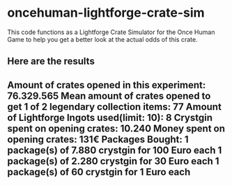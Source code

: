 # oncehuman-lightforge-crate-sim
This code functions as a Lightforge Crate Simulator for the Once Human Game to help you get a better look at the actual odds of this crate.

Here are the results
-----------------------------------------------------------------------------
Amount of crates opened in this experiment: 76.329.565
Mean amount of crates opened to get 1 of 2 legendary collection items: 77
Amount of Lightforge Ingots used(limit: 10): 8
Crystgin spent on opening crates: 10.240
Money spent on opening crates: 131€
Packages Bought:
1 package(s) of 7.880 crystgin for 100 Euro each
1 package(s) of 2.280 crystgin for 30 Euro each
1 package(s) of 60 crystgin for 1 Euro each
-----------------------------------------------------------------------------

